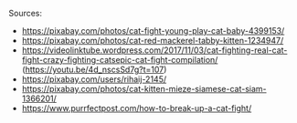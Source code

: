 Sources:
- https://pixabay.com/photos/cat-fight-young-play-cat-baby-4399153/
- https://pixabay.com/photos/cat-red-mackerel-tabby-kitten-1234947/
- https://videolinktube.wordpress.com/2017/11/03/cat-fighting-real-cat-fight-crazy-fighting-catsepic-cat-fight-compilation/ (https://youtu.be/4d_nscsSd7g?t=107)
- https://pixabay.com/users/rihaij-2145/
- https://pixabay.com/photos/cat-kitten-mieze-siamese-cat-siam-1366201/
- https://www.purrfectpost.com/how-to-break-up-a-cat-fight/

